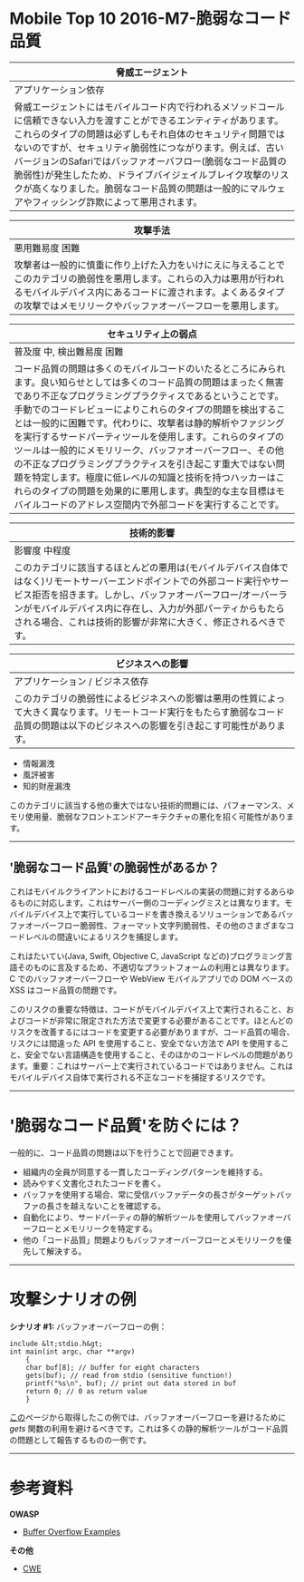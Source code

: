 # Mobile Top 10 2016-M7-脆弱なコード品質

| 脅威エージェント |
| --- |
| アプリケーション依存 |
| 脅威エージェントにはモバイルコード内で行われるメソッドコールに信頼できない入力を渡すことができるエンティティがあります。これらのタイプの問題は必ずしもそれ自体のセキュリティ問題ではないのですが、セキュリティ脆弱性につながります。例えば、古いバージョンのSafariではバッファオーバフロー(脆弱なコード品質の脆弱性)が発生したため、ドライブバイジェイルブレイク攻撃のリスクが高くなりました。脆弱なコード品質の問題は一般的にマルウェアやフィッシング詐欺によって悪用されます。 |

| 攻撃手法 |
| --- |
| 悪用難易度 困難 |
| 攻撃者は一般的に慎重に作り上げた入力をいけにえに与えることでこのカテゴリの脆弱性を悪用します。これらの入力は悪用が行われるモバイルデバイス内にあるコードに渡されます。よくあるタイプの攻撃ではメモリリークやバッファオーバーフローを悪用します。 |

| セキュリティ上の弱点 |
| --- |
| 普及度 中, 検出難易度 困難 |
| コード品質の問題は多くのモバイルコードのいたるところにみられます。良い知らせとしては多くのコード品質の問題はまったく無害であり不正なプログラミングプラクティスであるということです。手動でのコードレビューによりこれらのタイプの問題を検出することは一般的に困難です。代わりに、攻撃者は静的解析やファジングを実行するサードパーティツールを使用します。これらのタイプのツールは一般的にメモリリーク、バッファオーバーフロー、その他の不正なプログラミングプラクティスを引き起こす重大ではない問題を特定します。極度に低レベルの知識と技術を持つハッカーはこれらのタイプの問題を効果的に悪用します。典型的な主な目標はモバイルコードのアドレス空間内で外部コードを実行することです。 |

| 技術的影響 |
| --- |
| 影響度 中程度 |
| このカテゴリに該当するほとんどの悪用は(モバイルデバイス自体ではなく)リモートサーバーエンドポイントでの外部コード実行やサービス拒否を招きます。しかし、バッファオーバーフロー/オーバーランがモバイルデバイス内に存在し、入力が外部パーティからもたらされる場合、これは技術的影響が非常に大きく、修正されるべきです。 |

| ビジネスへの影響 |
| --- |
| アプリケーション / ビジネス依存 |
| このカテゴリの脆弱性によるビジネスへの影響は悪用の性質によって大きく異なります。リモートコード実行をもたらす脆弱なコード品質の問題は以下のビジネスへの影響を引き起こす可能性があります。 |

- 情報漏洩
- 風評被害
- 知的財産漏洩

このカテゴリに該当する他の重大ではない技術的問題には、パフォーマンス、メモリ使用量、脆弱なフロントエンドアーキテクチャの悪化を招く可能性があります。

---

## &#39;脆弱なコード品質&#39;の脆弱性があるか？

これはモバイルクライアントにおけるコードレベルの実装の問題に対するあらゆるものに対応します。これはサーバー側のコーディングミスとは異なります。モバイルデバイス上で実行しているコードを書き換えるソリューションであるバッファオーバーフロー脆弱性、フォーマット文字列脆弱性、その他のさまざまなコードレベルの間違いによるリスクを捕捉します。

これはたいてい(Java, Swift, Objective C, JavaScript などの)プログラミング言語そのものに言及するため、不適切なプラットフォームの利用とは異なります。C でのバッファオーバーフローや WebView モバイルアプリでの DOM ベースの XSS はコード品質の問題です。

このリスクの重要な特徴は、コードがモバイルデバイス上で実行されること、およびコードが非常に限定された方法で変更する必要があることです。ほとんどのリスクを改善するにはコードを変更する必要がありますが、コード品質の場合、リスクには間違った API を使用すること、安全でない方法で API を使用すること、安全でない言語構造を使用すること、そのほかのコードレベルの問題があります。重要：これはサーバー上で実行されているコードではありません。これはモバイルデバイス自体で実行される不正なコードを捕捉するリスクです。

---

# &#39;脆弱なコード品質&#39;を防ぐには？

一般的に、コード品質の問題は以下を行うことで回避できます。

- 組織内の全員が同意する一貫したコーディングパターンを維持する。
- 読みやすく文書化されたコードを書く。
- バッファを使用する場合、常に受信バッファデータの長さがターゲットバッファの長さを越えないことを確認する。
- 自動化により、サードパーティの静的解析ツールを使用してバッファオーバーフローとメモリリークを特定する。
- 他の「コード品質」問題よりもバッファオーバーフローとメモリリークを優先して解決する。

---

# 攻撃シナリオの例

**シナリオ #1:** バッファオーバーフローの例：

    include &lt;stdio.h&gt;
    int main(int argc, char **argv)
        {
        char buf[8]; // buffer for eight characters
        gets(buf); // read from stdio (sensitive function!)
        printf("%s\n", buf); // print out data stored in buf
        return 0; // 0 as return value
        }

[この](https://www.owasp.org/index.php/Buffer_overflow_attack")ページから取得したこの例では、バッファオーバーフローを避けるために *gets* 関数の利用を避けるべきです。これは多くの静的解析ツールがコード品質の問題として報告するものの一例です。

---

# 参考資料

**OWASP**

- [Buffer Overflow Examples](https://www.owasp.org/index.php/Buffer_overflow_attack)

**その他**

- [CWE](http://cwe.mitre.org/)
